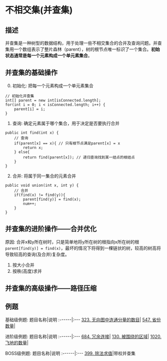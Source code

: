 # 不相交集(并查集)
## 描述
并查集是一种树型的数据结构，用于处理一些不相交集合的合并及查询问题。并查集用一个数组表示了整片森林（parent），树的根节点唯一标识了一个集合。**初始状态通常是每一个元素构成一个单元素集合**。

## 并查集的基础操作
0. 初始化: 把每一个元素构成一个单元素集合
```
// 初始化并查集
int[] parent = new int[isConnected.length];
for(int i = 0; i < isConnected.length; i++) {
    parent[i] = i;
}
```
1. 查询: 确定元素属于哪个集合，用于决定是否要执行合并
```
public int find(int x) {
    // 查询
    if(parent[x] == x){ // 只有根节点满足parent[x] = x
        return x;
    } else{
        return find(parent[x]); // 递归查询找到某一结点的根结点
    }
}
```
2. 合并: 将属于同一集合的元素合并
```
public void union(int x, int y) {
    // 合并
    if(find(x) != find(y)){
        parent[find(y)] = find(x);
        num++;
    }
}
```

## 并查集的进阶操作——合并优化
原因: 合并x和y所在树时，只是简单地将y所在树的根指向x所在树的根`parent[find(y)] = find(x)`，最坏的情况下将得到一棵链状的树，较高的树高将导致较高的查询(及合并)复杂度。
1. 按大小合并
2. 按秩(高度)求并

## 并查集的高级操作——路径压缩

## 例题
基础级例题:
题目名称|说明
:------|:---
[323. 无向图中连通分量的数目](https://leetcode.cn/problems/number-of-connected-components-in-an-undirected-graph/)|
[547. 省份数量](https://leetcode.cn/problems/number-of-provinces/)|

进阶级例题:
题目名称|说明
:------|:---
[684. 冗余连接](https://leetcode.cn/problems/redundant-connection/)|
[130. 被围绕的区域](https://leetcode.cn/problems/surrounded-regions/)|
[1020. 飞地的数量](https://leetcode.cn/problems/number-of-enclaves/)|

BOSS级例题:
题目名称|说明
:------|:---
[399. 除法求值](https://leetcode.cn/problems/evaluate-division/)|带权并查集